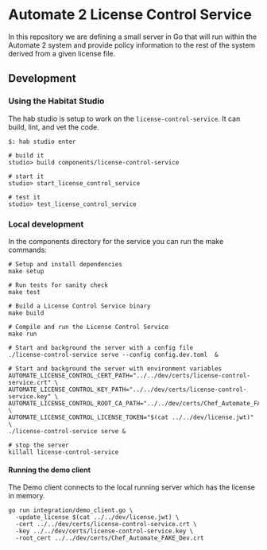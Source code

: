 # Automate 2 License Control Service

In this repository we are defining a small server in Go that will run within
the Automate 2 system and provide policy information to the rest of the system
derived from a given license file.

## Development

### Using the Habitat Studio
The hab studio is setup to work on the `license-control-service`. It can build,
lint, and vet the code.

```shell
$: hab studio enter

# build it
studio> build components/license-control-service

# start it
studio> start_license_control_service

# test it
studio> test_license_control_service
```

### Local development

In the components directory for the service you can run the make commands:

```shell
# Setup and install dependencies
make setup

# Run tests for sanity check
make test

# Build a License Control Service binary
make build

# Compile and run the License Control Service
make run

# Start and background the server with a config file
./license-control-service serve --config config.dev.toml  &

# Start and background the server with environment variables
AUTOMATE_LICENSE_CONTROL_CERT_PATH="../../dev/certs/license-control-service.crt" \
AUTOMATE_LICENSE_CONTROL_KEY_PATH="../../dev/certs/license-control-service.key" \
AUTOMATE_LICENSE_CONTROL_ROOT_CA_PATH="../../dev/certs/Chef_Automate_FAKE_Dev.crt" \
AUTOMATE_LICENSE_CONTROL_LICENSE_TOKEN="$(cat ../../dev/license.jwt)" \
./license-control-service serve &

# stop the server
killall license-control-service
```

#### Running the demo client

The Demo client connects to the local running server which has the license in memory.

```shell
go run integration/demo_client.go \
  -update_license $(cat ../../dev/license.jwt) \
  -cert ../../dev/certs/license-control-service.crt \
  -key ../../dev/certs/license-control-service.key \
  -root_cert ../../dev/certs/Chef_Automate_FAKE_Dev.crt
```
